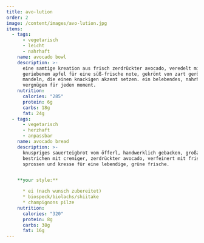 ```yaml
---
title: avo-lution
order: 2
image: /content/images/avo-lution.jpg
items:
  - tags:
      - vegetarisch
      - leicht
      - nahrhaft
    name: avocado bowl
    description: >-
      eine samtige kreation aus frisch zerdrückter avocado, veredelt mit fein
      geriebenem apfel für eine süß-frische note, gekrönt von zart gerösteten
      mandeln, die einen knackigen akzent setzen. ein belebendes, nahrhaftes
      vergnügen für jeden moment.
    nutrition:
      calories: "285"
      protein: 6g
      carbs: 18g
      fat: 24g
  - tags:
      - vegetarisch
      - herzhaft
      - anpassbar
    name: avocado bread
    description: >-
      knuspriges sauerteigbrot vom öfferl, handwerklich gebacken, großzügig
      bestrichen mit cremiger, zerdrückter avocado, verfeinert mit frischen
      sprossen und kresse für eine lebendige, grüne frische.


    **your style:**

      * ei (nach wunsch zubereitet)
      * biospeck/biolachs/shiitake
      * champignons pilze
    nutrition:
      calories: "320"
      protein: 8g
      carbs: 38g
      fat: 16g
---
```

